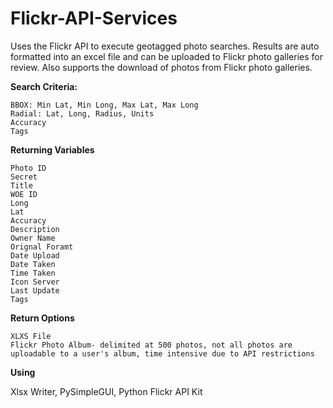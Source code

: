 # Flickr-API-Services

Uses the Flickr API to execute geotagged photo searches. Results are auto formatted into an excel file and can be uploaded to Flickr photo galleries for review. Also supports the download of photos from Flickr photo galleries.

**Search Criteria:**

    BBOX: Min Lat, Min Long, Max Lat, Max Long
    Radial: Lat, Long, Radius, Units
    Accuracy
    Tags
**Returning Variables**

    Photo ID
    Secret
    Title
    WOE ID
    Long
    Lat
    Accuracy
    Description
    Owner Name
    Orignal Foramt
    Date Upload
    Date Taken
    Time Taken
    Icon Server
    Last Update
    Tags
  
**Return Options**
    
    XLXS File
    Flickr Photo Album- delimited at 500 photos, not all photos are uploadable to a user's album, time intensive due to API restrictions
  
**Using**

Xlsx Writer, 
PySimpleGUI, 
Python Flickr API Kit
